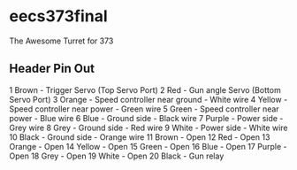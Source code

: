 eecs373final
============

The Awesome Turret for 373

Header Pin Out
--------------
1 Brown   - Trigger Servo (Top Servo Port)
2 Red     - Gun angle Servo (Bottom Servo Port)
3 Orange  - Speed controller near ground - White wire
4 Yellow  - Speed controller near power  - Green wire
5 Green   - Speed controller near power  - Blue wire
6 Blue    - Ground side                  - Black wire
7 Purple  - Power side                   - Grey wire
8 Grey    - Ground side                  - Red wire
9 White   - Power side                   - White wire
10 Black  - Ground side                  - Orange wire
11 Brown  - Open
12 Red    - Open
13 Orange - Open
14 Yellow - Open
15 Green  - Open
16 Blue   - Open
17 Purple - Open
18 Grey   - Open
19 White  - Open
20 Black  - Gun relay
